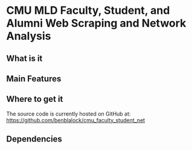 # CMU MLD Faculty, Student, and Alumni Web Scraping and Network Analysis 

## What is it


## Main Features

    
## Where to get it
The source code is currently hosted on GitHub at:
https://github.com/benblalock/cmu_faculty_student_net

## Dependencies


